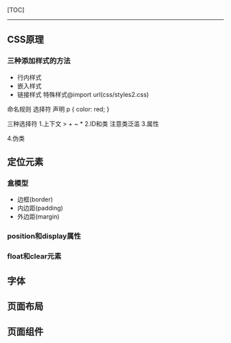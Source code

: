 [TOC]

---
## CSS原理
### 三种添加样式的方法
- 行内样式
- 嵌入样式
- 链接样式
特殊样式@import url(css/styles2.css)

命名规则
选择符      声明
p      { color: red; }

三种选择符
1.上下文
    > + ~ *
2.ID和类
  注意类泛滥
3.属性

4.伪类

## 定位元素
### 盒模型
- 边框(border)
- 内边距(padding)
- 外边距(margin)

### position和display属性
### float和clear元素

## 字体

## 页面布局

## 页面组件